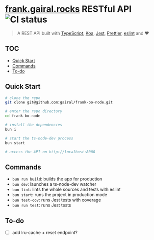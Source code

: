 # [frank.gairal.rocks](https://frank.gairal.rocks) RESTful API ![CI status](https://github.com/gairal/frank-bo-node/actions/workflows/ci.yml/badge.svg)

> A REST API built with [TypeScript](https://www.typescriptlang.org/), [Koa](https://koajs.com/),
> [Jest](https://jestjs.io/), [Prettier](https://prettier.io/), [eslint](https://eslint.org/) and ❤️

## TOC

- [Quick Start](#quick-start)
- [Commands](#commands)
- [To-do](#to-do)

## Quick Start

```bash
# clone the repo
git clone git@github.com:gairal/frank-bo-node.git

# enter the repo directory
cd frank-bo-node

# install the dependencies
bun i

# start the ts-node-dev process
bun start

# access the API on http://localhost:8000
```

## Commands

- `bun run build`: builds the app for production
- `bun dev`: launches a ts-node-dev watcher
- `bun lint`: lints the whole sources and tests with eslint
- `bun start`: runs the project in production mode
- `bun test-cov`: runs Jest tests with coverage
- `bun run test`: runs Jest tests

## To-do

- [ ] add lru-cache + reset endpoint?
